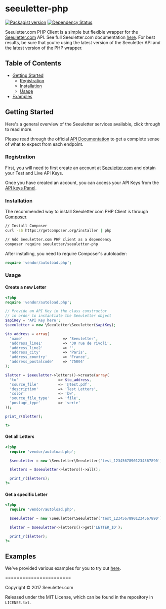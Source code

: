 # seeuletter-php

[![Packagist version](https://img.shields.io/packagist/v/seeuletter/seeuletter-php.svg)](https://github.com/seeuletter/seeuletter-php)
[![Dependency Status](https://gemnasium.com/badges/github.com/seeuletter/seeuletter-php.svg)](https://gemnasium.com/github.com/seeuletter/seeuletter-php)


Seeuletter.com PHP Client is a simple but flexible wrapper for the [Seeuletter.com](https://www.seeuletter.com) API. See full Seeuletter.com documentation [here](https://docs.seeuletter.com/). For best results, be sure that you're using the latest version of the Seeuletter API and the latest version of the PHP wrapper.

## Table of Contents

- [Getting Started](#getting-started)
  - [Registration](#registration)
  - [Installation](#installation)
  - [Usage](#usage)
- [Examples](#examples)

## Getting Started

Here's a general overview of the Seeuletter services available, click through to read more.


Please read through the official [API Documentation](https://docs.seeuletter.com/?php#) to get a complete sense of what to expect from each endpoint.

### Registration

First, you will need to first create an account at [Seeuletter.com](https://www.seeuletter.com/signup) and obtain your Test and Live API Keys.

Once you have created an account, you can access your API Keys from the [API keys Panel](https://www.seeuletter.com/app/dashboard/keys).

### Installation

The recommended way to install Seeuletter.com PHP Client is through [Composer](http://getcomposer.org).

```bash
// Install Composer
curl -sS https://getcomposer.org/installer | php

// Add Seeuletter.com PHP client as a dependency
composer require seeuletter/seeuletter-php
```

After installing, you need to require Composer's autoloader:

```php
require 'vendor/autoload.php';
```

### Usage

#### Create a new Letter
```php
<?php
require 'vendor/autoload.php';

// Provide an API Key in the class constructor
// in order to instantiate the Seeuletter object
$apiKey = 'API Key here';
$seeuletter = new \Seeuletter\Seeuletter($apiKey);

$to_address = array(
  'name'                  => 'Seeuletter',
  'address_line1'         => '30 rue de rivoli',
  'address_line2'         => '',
  'address_city'          => 'Paris',
  'address_country'       => 'France',
  'address_postalcode'    => '75004'
);

$letter = $seeuletter->letters()->create(array(
  'to'                  => $to_address,
  'source_file'         => '@test.pdf',
  'description'         => 'Test Letters',
  'color'               => 'bw',
  'source_file_type'    => 'file',
  'postage_type'        => 'verte'
));

print_r($letter);

?>
```

#### Get all Letters

```php
<?php
  require 'vendor/autoload.php';

  $seeuletter = new \Seeuletter\Seeuletter('test_12345678901234567890');

  $letters = $seeuletter->letters()->all();

  print_r($letters);
?>
```

#### Get a specific Letter
```php
<?php
  require 'vendor/autoload.php';

  $seeuletter = new \Seeuletter\Seeuletter('test_12345678901234567890');

  $letter = $seeuletter->letters()->get('LETTER_ID');

  print_r($letter);
?>
```

## Examples

We've provided various examples for you to try out [here](https://github.com/seeuletter/seeuletter-php/tree/master/examples).


=======================

Copyright &copy; 2017 Seeuletter.com

Released under the MIT License, which can be found in the repository in `LICENSE.txt`.
